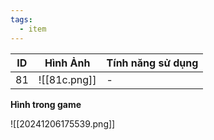 ```yaml
---
tags:
  - item
---
```


| ID  | Hình Ảnh     | Tính năng sử dụng |
| --- | ------------ | ----------------- |
| 81  | ![[81c.png]] | -                 |
**Hình trong game**

![[20241206175539.png]]